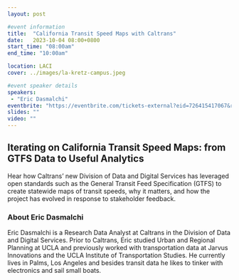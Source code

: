 ```yaml
---
layout: post

#event information
title:  "California Transit Speed Maps with Caltrans"
date:   2023-10-04 08:00+0800
start_time: "08:00am"
end_time: "10:00am"

location: LACI
cover: ../images/la-kretz-campus.jpeg

#event speaker details
speakers: 
 - "Eric Dasmalchi"
eventbrite: "https://eventbrite.com/tickets-external?eid=726415417067&ref=etckt"
slides: ""
video: ""
---
```


## Iterating on California Transit Speed Maps: from GTFS Data to Useful Analytics

Hear how Caltrans’ new Division of Data and Digital Services has leveraged open standards such as the General Transit Feed Specification (GTFS) to create statewide maps of transit speeds, why it matters, and how the project has evolved in response to stakeholder feedback.
### About Eric Dasmalchi

Eric Dasmalchi is a Research Data Analyst at Caltrans in the Division of Data and Digital Services. Prior to Caltrans, Eric studied Urban and Regional Planning at UCLA and previously worked with transportation data at Jarvus Innovations and the UCLA Institute of Transportation Studies. He currently lives in Palms, Los Angeles and besides transit data he likes to tinker with electronics and sail small boats.